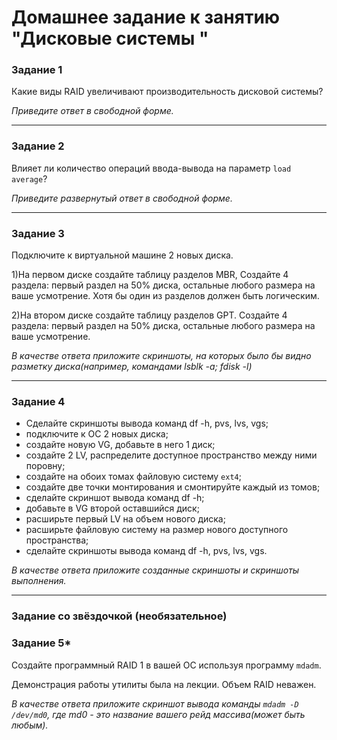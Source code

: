 # Домашнее задание к занятию "Дисковые системы "

### Задание 1

Какие виды RAID увеличивают производительность дисковой системы?

*Приведите ответ в свободной форме.*

---

### Задание 2

Влияет ли количество операций ввода-вывода на параметр `load average`?

*Приведите развернутый ответ в свободной форме.*

---

### Задание 3

Подключите к виртуальной машине 2 новых диска. 

1)На первом диске создайте таблицу разделов MBR, Создайте 4 раздела: первый раздел на 50% диска, остальные любого размера на ваше усмотрение. Хотя бы один из разделов должен быть логическим.

2)На втором диске создайте таблицу разделов GPT. Создайте 4 раздела: первый раздел на 50% диска, остальные любого размера на ваше усмотрение.

*В качестве ответа приложите скриншоты, на которых было бы видно разметку диска(например, командами lsblk -a; fdisk -l)*

---

### Задание 4

* Сделайте скриншоты вывода команд df -h, pvs, lvs, vgs;
* подключите к ОС 2 новых диска;
* создайте новую VG, добавьте в него 1 диск;
* создайте 2 LV, распределите доступное пространство между ними поровну;
* создайте на обоих томах файловую систему `ext4`;
* создайте две точки монтирования и смонтируйте каждый из томов;
* сделайте скриншот вывода команд df -h;
* добавьте в VG второй оставшийся диск;
* расширьте первый LV на объем нового диска;
* расширьте файловую систему на размер нового доступного пространства;
* сделайте скриншоты вывода команд df -h, pvs, lvs, vgs.

*В качестве ответа приложите созданные скриншоты и скриншоты выполнения.*

---
### Задание со звёздочкой (необязательное)
### Задание 5*

Создайте программный RAID 1 в вашей ОС используя программу `mdadm`.

Демонстрация работы утилиты была на лекции. Объем RAID неважен.

*В качестве ответа приложите скриншот вывода команды `mdadm -D /dev/md0`, где md0 - это название вашего рейд массива(может быть любым).*